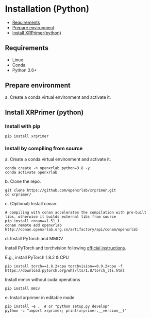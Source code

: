 # Installation (Python)

<!-- TOC -->

- [Requirements](#requirements)
- [Prepare environment](#prepare-environment)
- [Install XRPrimer(python)](#install-xrprimerpython)

<!-- TOC -->

## Requirements

- Linux
- Conda
- Python 3.6+

## Prepare environment

a. Create a conda virtual environment and activate it.


## Install XRPrimer (python)


### Install with pip

```shell
pip install xrprimer
```

### Install by compiling from source

a. Create a conda virtual environment and activate it.

```shell
conda create -n openxrlab python=3.8 -y
conda activate openxrlab
```

b. Clone the repo.

```shell
git clone https://github.com/openxrlab/xrprimer.git
cd xrprimer/
```

c. (Optional) Install conan

```shell
# compiling with conan accelerates the compilation with pre-built libs, otherwise it builds external libs from source
pip install conan==1.51.1
conan remote add openxrlab http://conan.openxrlab.org.cn/artifactory/api/conan/openxrlab
```

d. Install PyTorch and MMCV

Install PyTorch and torchvision following [official instructions](https://pytorch.org/).

E.g., install PyTorch 1.8.2 & CPU

```shell
pip install torch==1.8.2+cpu torchvision==0.9.2+cpu -f https://download.pytorch.org/whl/lts/1.8/torch_lts.html
```

Install mmcv without cuda operations

```shell
pip install mmcv
```

e. Install xrprimer in editable mode

```shell
pip install -e .  # or "python setup.py develop"
python -c "import xrprimer; print(xrprimer.__version__)"
```
